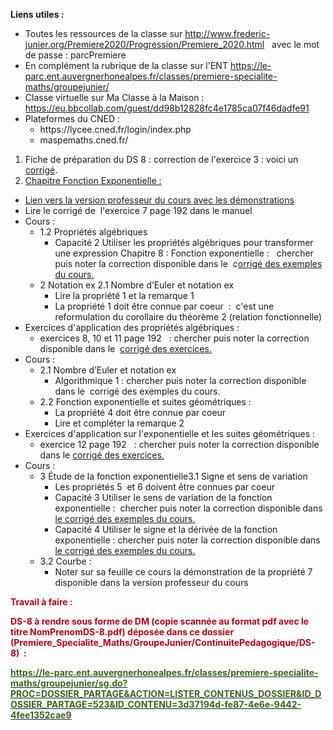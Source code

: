 <p><strong>Liens utiles :</strong></p>

<ul>
 <li>Toutes les ressources de la classe sur <a href="http://www.frederic-junier.org/Premiere2020/Progression/Premiere_2020.html">http://www.frederic-junier.org/Premiere2020/Progression/Premiere_2020.html</a> &nbsp; avec le mot de passe : parcPremiere</li>
 <li>En compl&#233;ment la rubrique de la classe sur l&#39;ENT <a href="https://le-parc.ent.auvergnerhonealpes.fr/classes/premiere-specialite-maths/groupejunier/">https://le-parc.ent.auvergnerhonealpes.fr/classes/premiere-specialite-maths/groupejunier/</a></li>
 <li>Classe virtuelle sur Ma Classe &#224; la Maison : <a href="https://eu.bbcollab.com/guest/dd98b12828fc4e1785ca07f46dadfe91">https://eu.bbcollab.com/guest/dd98b12828fc4e1785ca07f46dadfe91</a></li>
 <li>Plateformes du CNED :
 <ul>
  <li>https://lycee.cned.fr/login/index.php</li>
  <li>maspemaths.cned.fr/</li>
 </ul>
 </li>
</ul>

<ol>
 <li>Fiche de pr&#233;paration du DS 8 : correction de l&#39;exercice 3 : voici un <a href="http://www.frederic-junier.org/Premiere2020/Premiere-DS8-Preparation-Corrige-Exo3-Web.pdfCours/">corrig&#233;</a>.</li>
 <li><a href="https://frederic-junier.org/Premiere2020/Cours/PremiereCoursExponentielle-Prof-2019V1-Web.pdf">Chapitre Fonction Exponentielle :</a></li>
</ol>

<ul>
 <li><a href="https://frederic-junier.org/Premiere2020/Cours/PremiereCoursExponentielle-Prof-2019V1-Web.pdf">Lien vers la version professeur du cours avec les d&#233;monstrations</a></li>
 <li>Lire le corrig&#233; de&nbsp; l&#39;exercice 7 page 192 dans le manuel</li>
 <li>Cours :
 <ul>
  <li>1.2 Propri&#233;t&#233;s alg&#233;briques
  <ul>
   <li>Capacit&#233; 2 Utiliser les propri&#233;t&#233;s alg&#233;briques pour transformer une expression Chapitre 8 : Fonction exponentielle :&nbsp;&nbsp; chercher puis noter la correction disponible dans le&nbsp; c<a href="https://frederic-junier.github.io/Premiere/Exponentielle/Cours/Corrige-Cours-Exponentielle-2019.pdf">orrig&#233; des exemples du cours.</a></li>
  </ul>
  </li>
  <li>2 Notation ex 2.1 Nombre d&rsquo;Euler et notation ex
  <ul>
   <li>Lire la propri&#233;t&#233; 1 et la remarque 1</li>
   <li>La propri&#233;t&#233; 1 doit &#234;tre connue par coeur&nbsp; :&nbsp; c&#39;est une reformulation du corollaire du th&#233;or&#232;me 2 (relation fonctionnelle)</li>
  </ul>
  </li>
 </ul>
 </li>
 <li>Exercices d&#39;application des propri&#233;t&#233;s alg&#233;briques :
 <ul>
  <li>exercices 8, 10 et 11 page 192&nbsp;&nbsp; : chercher puis noter la correction disponible dans le&nbsp; <a href="https://frederic-junier.github.io/Premiere/Exponentielle/Exos/CorrigeExos2019/Corrige-Exos-Barbazo-2019.pdf">corrig&#233; des exercices.</a></li>
 </ul>
 </li>
 <li>Cours :
 <ul>
  <li>2.1 Nombre d&rsquo;Euler et notation ex
  <ul>
   <li>Algorithmique 1 : chercher puis noter la correction disponible dans le&nbsp; corrig&#233; des exemples du cours.</li>
  </ul>
  </li>
  <li>2.2 Fonction exponentielle et suites g&#233;om&#233;triques :
  <ul>
   <li>La propri&#233;t&#233; 4 doit &#234;tre connue par coeur</li>
   <li>Lire et compl&#233;ter la remarque 2</li>
  </ul>
  </li>
 </ul>
 </li>
 <li>Exercices d&#39;application sur l&#39;exponentielle et les suites g&#233;om&#233;triques :
 <ul>
  <li>exercice 12 page 192&nbsp;&nbsp; : chercher puis noter la correction disponible dans le&nbsp;<a href="https://frederic-junier.github.io/Premiere/Exponentielle/Exos/CorrigeExos2019/Corrige-Exos-Barbazo-2019.pdf">corrig&#233; des exercices.</a></li>
 </ul>
 </li>
 <li>Cours :
 <ul>
  <li>3 &#201;tude de la fonction exponentielle3.1 Signe et sens de variation
  <ul>
   <li>Les propri&#233;t&#233;s 5&nbsp; et 6 doivent &#234;tre connues par coeur</li>
   <li>Capacit&#233; 3 Utiliser le sens de variation de la fonction exponentielle :&nbsp; chercher puis noter la correction disponible dans <a href="https://frederic-junier.github.io/Premiere/Exponentielle/Cours/Corrige-Cours-Exponentielle-2019.pdf">le corrig&#233; des exemples du cours.</a></li>
   <li>Capacit&#233; 4 Utiliser le signe et la d&#233;riv&#233;e de la fonction exponentielle : chercher puis noter la correction disponible dans <a href="https://frederic-junier.github.io/Premiere/Exponentielle/Cours/Corrige-Cours-Exponentielle-2019.pdf">le corrig&#233; des exemples du cours.</a></li>
  </ul>
  </li>
  <li>3.2 Courbe :
  <ul>
   <li>Noter sur sa feuille ce cours la d&#233;monstration de la propri&#233;t&#233; 7 disponible dans la version professeur du cours</li>
  </ul>
  </li>
 </ul>
 </li>
</ul>

<p><strong><span style="color:#bf0013">Travail &#224; faire : </span></strong></p>

<p><strong><span style="color:#bf0013">DS-8 &#224; rendre sous forme de DM (copie scann&#233;e au format pdf avec le titre NomPrenomDS-8.pdf) d&#233;pos&#233;e dans ce dossier (Premiere_Specialite_Maths/GroupeJunier/ContinuitePedagogique/DS-8)&nbsp; : </span></strong></p>

<p><strong><a href="https://le-parc.ent.auvergnerhonealpes.fr/classes/premiere-specialite-maths/groupejunier/sg.do?PROC=DOSSIER_PARTAGE&amp;ACTION=LISTER_CONTENUS_DOSSIER&amp;ID_DOSSIER_PARTAGE=523&amp;ID_CONTENU=3d37194d-fe87-4e6e-9442-4fee1352cae9"><span style="color:#346916">https://le-parc.ent.auvergnerhonealpes.fr/classes/premiere-specialite-maths/groupejunier/sg.do?PROC=DOSSIER_PARTAGE&amp;ACTION=LISTER_CONTENUS_DOSSIER&amp;ID_DOSSIER_PARTAGE=523&amp;ID_CONTENU=3d37194d-fe87-4e6e-9442-4fee1352cae9</span></a></strong></p>

<p>&nbsp;</p>

